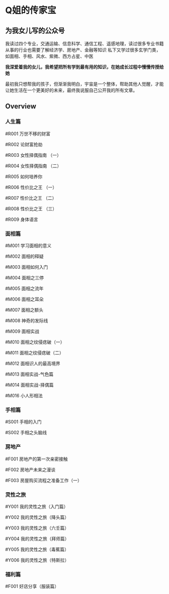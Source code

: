 # Q姐的传家宝

## 为我女儿写的公众号


我读过四个专业，交通运输、信息科学、通信工程、遥感地理，读过很多专业书籍  
从事的行业也需要了解经济学、房地产、金融等知识
私下又学过很多玄学门类，如面相、手相、风水、紫微、西方占星、中医  

**我深爱着我的女儿，我希望把所有学到最有用的知识，在她成长过程中慢慢传授给她**

最初我只想帮我的孩子，但渐渐我明白，宇宙是一个整体，帮助其他人觉醒，才能让她生活在一个更美好的未来，最终我说服自己公开我的所有文章。

## Overview

### 人生篇

#R001 万世不移的财富

#R002 论财富抢劫

#R003 女性择偶指南 （一）

#R004 女性择偶指南 （二）

#R005 如何培养你

#R006 性价比之王 （一）

#R007 性价比之王  （二）

#R008 性价比之王  （三）

#R009 身体语言

### 面相篇

#M001 学习面相的意义

#M002 面相的释疑

#M003 面相如何入门

#M004 面相之三停

#M005 面相之流年

#M006 面相之耳朵

#M007 面相之额头

#M008 神奇的发际线

#M009 面相实战

#M010 面相之纹侵痣破（一）

#M011 面相之纹侵痣破（二）

#M012 面相识人的最高境界

#M013 面相实战-气色篇

#M014 面相实战-择偶篇

#M016 小人形相法

### 手相篇

#S001 手相的入门

#S002 手相之头脑线

### 房地产

#F001 房地产的第一次亲密接触

#F002 房地产未来之漫谈

#F003 房屋购买流程之准备工作（一）


### 灵性之旅

#Y001 我的灵性之旅（入门篇）

#Y002 我的灵性之旅（降头篇）

#Y003 我的灵性之旅（六壬篇）

#Y004 我的灵性之旅（拜师篇）

#Y005 我的灵性之旅（毒蕉篇）

#Y006 我的灵性之旅（特斯拉）

### 福利篇

#F001 好店分享（服装篇）
